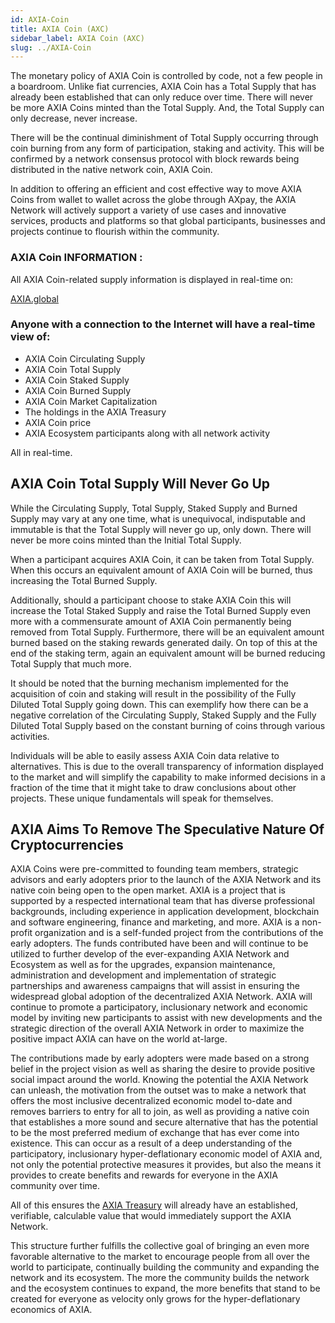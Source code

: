 ```yaml
---
id: AXIA-Coin
title: AXIA Coin (AXC)
sidebar_label: AXIA Coin (AXC)
slug: ../AXIA-Coin
---
```


The monetary policy of AXIA Coin is controlled by code, not a few people in a boardroom. Unlike fiat currencies, AXIA Coin has a Total Supply that has already been established that can only reduce over time. There will never be more AXIA Coins minted than the Total Supply. And, the Total Supply can only decrease, never increase. 

There will be the continual diminishment of Total Supply occurring through coin burning from any form of participation, staking and activity. This will be confirmed by a network consensus protocol with block rewards being distributed in the native network coin, AXIA Coin.

In addition to offering an efficient and cost effective way to move AXIA Coins from wallet to wallet across the globe through AXpay, the AXIA Network will actively support a variety of use cases and innovative services, products and platforms so that global participants, businesses and projects continue to flourish within the community. 


### AXIA Coin INFORMATION :

All AXIA Coin-related supply information is displayed in real-time on:

[AXIA.global](https://axia.global/)



### Anyone with a connection to the Internet will have a real-time view of: 
* AXIA Coin Circulating Supply
* AXIA Coin Total Supply
* AXIA Coin Staked Supply
* AXIA Coin Burned  Supply
* AXIA Coin Market Capitalization
* The holdings in the AXIA Treasury
* AXIA Coin price
* AXIA Ecosystem participants along with all network activity 

All in real-time. 



## AXIA Coin Total Supply Will Never Go Up

While the Circulating Supply, Total Supply, Staked Supply and Burned Supply may vary at any one time, what is unequivocal, indisputable and immutable is that the Total Supply will never go up, only down. There will never be more coins minted than the Initial Total Supply.


When a participant acquires AXIA Coin, it can be taken from Total Supply. When this occurs an equivalent amount of AXIA Coin will be burned, thus increasing the Total Burned Supply.  

Additionally, should a participant choose to stake AXIA Coin this will increase the Total Staked Supply and raise the Total Burned Supply even more with a commensurate amount of AXIA Coin permanently being removed from Total Supply. Furthermore, there will be an equivalent amount burned based on the staking rewards generated daily. On top of this at the end of the staking term, again an equivalent amount will be burned reducing Total Supply that much more.

It should be noted that the burning mechanism implemented for the acquisition of coin and staking will result in the possibility of the Fully Diluted Total Supply going down. This can exemplify how there can be a negative correlation of the  Circulating Supply, Staked Supply and the Fully Diluted Total Supply based on the constant burning of coins through various activities. 

Individuals will be able to easily assess AXIA Coin data relative to alternatives. This is due to the overall transparency of information displayed to the market and will simplify the capability to make informed decisions in a fraction of the time that it might take to draw conclusions about other projects. These unique fundamentals will speak for themselves.


## AXIA Aims To Remove The Speculative Nature Of Cryptocurrencies

AXIA Coins were pre-committed to founding team members, strategic advisors and early adopters prior to the launch of the AXIA Network and its native coin being open to the open market. AXIA is a project that is supported by a respected international team that has diverse professional backgrounds, including experience in application development, blockchain and software engineering, finance and marketing, and more. AXIA is a non-profit organization and is a self-funded project from the contributions of the early adopters. The funds contributed have been and will continue to be utilized to further develop of the ever-expanding AXIA Network and Ecosystem as well as for the upgrades, expansion maintenance, administration and development and implementation of strategic partnerships and awareness campaigns that will assist in ensuring the widespread global adoption of the decentralized AXIA Network. AXIA will continue to promote a participatory, inclusionary network and economic model by inviting new participants to assist with new developments and the strategic direction of the overall AXIA Network in order to maximize the positive impact AXIA can have on the world at-large.

The contributions made by early adopters were made based on a strong belief in the project vision as well as sharing the desire to provide positive social impact around the world. Knowing the potential the AXIA Network can unleash, the motivation from the outset was to make a network that offers the most inclusive decentralized economic model to-date and removes barriers to entry for all to join, as well as providing a native coin that establishes a more sound and secure alternative that has the potential to be the most preferred medium of exchange that has ever come into existence. This can occur as a result of a deep understanding of the participatory, inclusionary hyper-deflationary economic model of AXIA and, not only the potential protective measures it provides, but also the means it provides to create benefits and rewards for everyone in the AXIA community over time.  

All of this ensures the [AXIA Treasury](../learn/The-AXIA-Treasury.md) will already have an established, verifiable, calculable value that would immediately support the AXIA Network. 

This structure further fulfills the collective goal of bringing an even more favorable alternative to the market to encourage people from all over the world to participate, continually building the community and expanding the network and its ecosystem. The more the community builds the network and the ecosystem continues to expand, the more benefits that stand to be created for everyone as velocity only grows for the hyper-deflationary economics of AXIA.

